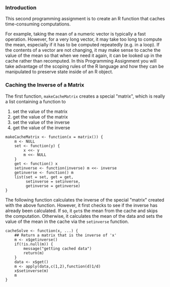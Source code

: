 ### Introduction

This second programming assignment is to create an R
function that caches time-consuming computations.

For example, taking the mean of a numeric vector is typically a fast
operation. However, for a very long vector, it may take too long to
compute the mean, especially if it has to be computed repeatedly (e.g.
in a loop). If the contents of a vector are not changing, it may make
sense to cache the value of the mean so that when we need it again, it
can be looked up in the cache rather than recomputed. In this
Programming Assignment you will take advantage of the scoping rules of
the R language and how they can be manipulated to preserve state inside
of an R object.

### Caching the Inverse of a Matrix

The first function, `makeCacheMatrix` creates a special "matrix", which is
really a list containing a function to

1.  set the value of the matrix
2.  get the value of the matrix
3.  set the value of the inverse
4.  get the value of the inverse

<!-- -->
    
    makeCacheMatrix <- function(x = matrix()) {
        m <- NULL
        set <- function(y) {
            x <<- y
            m <<- NULL
        }
        get <- function() x
        setinverse <- function(inverse) m <<- inverse
        getinverse <- function() m
        list(set = set, get = get,
             setinverse = setinverse,
             getinverse = getinverse)
    }

The following function calculates the inverse of the special "matrix"
created with the above function. However, it first checks to see if the
inverse has already been calculated. If so, it `get`s the mean from the
cache and skips the computation. Otherwise, it calculates the mean of
the data and sets the value of the mean in the cache via the `setinverse`
function.
    
    cacheSolve <- function(x, ...) {
        ## Return a matrix that is the inverse of 'x'
        m <- x$getinverse()
        if(!is.null(m)) {
            message("getting cached data")
            return(m)
        }
        data <- x$get()
        m <- apply(data,c(1,2),function(d)1/d)
        x$setinverse(m)
        m
    }

